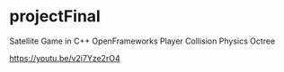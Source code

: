 # projectFinal

Satellite Game in C++ OpenFrameworks
Player Collision
Physics
Octree

https://youtu.be/v2i7Yze2rO4
